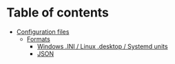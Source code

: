 # Table of contents
- [Configuration files](confile.md)
  - [Formats](confile.md#configuration-file-formats)
    - [Windows .INI / Linux .desktop / Systemd units](confile.md#windows-ini--linux-desktop--systemd-units)
    - [JSON](confile.md#json)
